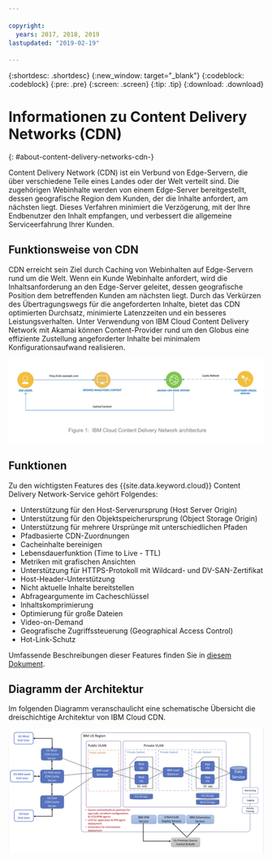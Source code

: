 ```yaml
---

copyright:
  years: 2017, 2018, 2019
lastupdated: "2019-02-19"

---
```


{:shortdesc: .shortdesc}
{:new_window: target="_blank"}
{:codeblock: .codeblock}
{:pre: .pre}
{:screen: .screen}
{:tip: .tip}
{:download: .download}

# Informationen zu Content Delivery Networks (CDN)
{: #about-content-delivery-networks-cdn-}

Content Delivery Network (CDN) ist ein Verbund von Edge-Servern, die über verschiedene Teile eines Landes oder der Welt verteilt sind. Die zugehörigen Webinhalte werden von einem Edge-Server bereitgestellt, dessen geografische Region dem Kunden, der die Inhalte anfordert, am nächsten liegt. Dieses Verfahren minimiert die Verzögerung, mit der Ihre Endbenutzer den Inhalt empfangen, und verbessert die allgemeine Serviceerfahrung Ihrer Kunden.

## Funktionsweise von CDN

CDN erreicht sein Ziel durch Caching von Webinhalten auf Edge-Servern rund um die Welt. Wenn ein Kunde Webinhalte anfordert, wird die Inhaltsanforderung an den Edge-Server geleitet, dessen geografische Position dem betreffenden Kunden am nächsten liegt. Durch das Verkürzen des Übertragungswegs für die angeforderten Inhalte, bietet das CDN optimierten Durchsatz, minimierte Latenzzeiten und ein besseres Leistungsverhalten. Unter Verwendung von IBM Cloud Content Delivery Network mit Akamai können Content-Provider rund um den Globus eine effiziente Zustellung angeforderter Inhalte bei minimalem Konfigurationsaufwand realisieren.

![CDN-Übersichtsdiagramm](images/high-level-cdn-diagram.png)

## Funktionen

Zu den wichtigsten Features des {{site.data.keyword.cloud}} Content Delivery Network-Service gehört Folgendes: 
  * Unterstützung für den Host-Serverursprung (Host Server Origin)
  * Unterstützung für den Objektspeicherursprung (Object Storage Origin)
  * Unterstützung für mehrere Ursprünge mit unterschiedlichen Pfaden
  * Pfadbasierte CDN-Zuordnungen
  * Cacheinhalte bereinigen
  * Lebensdauerfunktion (Time to Live - TTL)
  * Metriken mit grafischen Ansichten
  * Unterstützung für HTTPS-Protokoll mit Wildcard- und DV-SAN-Zertifikat
  * Host-Header-Unterstützung
  * Nicht aktuelle Inhalte bereitstellen
  * Abfrageargumente im Cacheschlüssel
  * Inhaltskomprimierung
  * Optimierung für große Dateien
  * Video-on-Demand
  * Geografische Zugriffssteuerung (Geographical Access Control)
  * Hot-Link-Schutz

Umfassende Beschreibungen dieser Features finden Sie in [diesem Dokument](/docs/infrastructure/CDN/feature-descriptions.html#feature-descriptions). 

## Diagramm der Architektur

Im folgenden Diagramm veranschaulicht eine schematische Übersicht die dreischichtige Architektur von IBM Cloud CDN.

![Diagramm der Architektur](images/3-tier-architecture.png)
